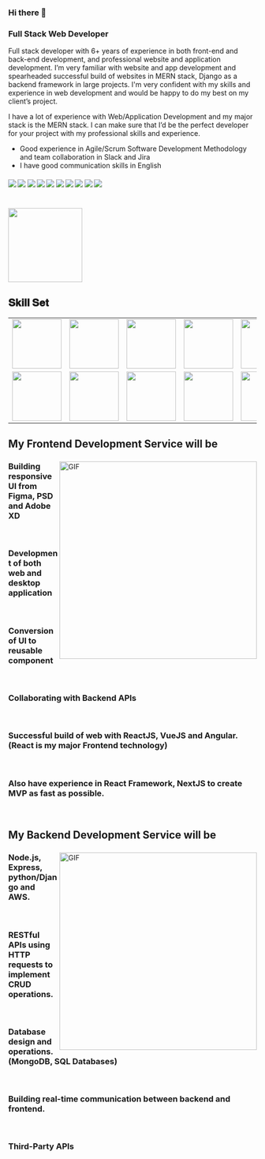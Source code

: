 ### Hi there 👋
### Full Stack Web Developer

Full stack developer with 6+ years of experience in both front-end and back-end development, and professional website and application development. I’m very familiar with website and app development and spearheaded successful build of websites in MERN stack, Django as a backend framework in large projects. I'm very confident with my skills and experience in web development and would be happy to do my best on my client’s project.

I have a lot of experience with Web/Application Development and my major stack is the MERN stack. I can make sure that I’d be the perfect developer for your project with my professional skills and experience.

- Good experience in Agile/Scrum Software Development Methodology and team collaboration in Slack and Jira
- I have good communication skills in English

####      ![](https://img.shields.io/badge/React-blue) ![](https://img.shields.io/badge/Vue-blue) ![](https://img.shields.io/badge/Gatsby-blue) ![](https://img.shields.io/badge/Python-blue) ![](https://img.shields.io/badge/Flask-blue) ![](https://img.shields.io/badge/Node.js-blue) ![](https://img.shields.io/badge/Django-blue) ![](https://img.shields.io/badge/Strapi-blue) ![](https://img.shields.io/badge/Next.js-blue) ![](https://img.shields.io/badge/Nuxt.js-blue)


<h1 align="center"></h1>
<img align="left" height="150px" src="https://github-readme-stats.vercel.app/api/top-langs/?username=superDev0712&layout=compact&theme=merko&count_private=true" /> 
<img height="150px" />
<br/>  
<h2 font-weight="bold">𝐒𝐤𝐢𝐥𝐥 𝐒𝐞𝐭</h2>
<table>
  <tr>
    <td><img src="https://cdn.iconscout.com/icon/free/png-128/react-3-1175109.png" width="100"></td>
    <td><img src="https://cdn.iconscout.com/icon/free/png-128/nodejs-2-226035.png" width="100"></td>
    <td><img src="https://cdn.iconscout.com/icon/free/png-128/vuejs-3-1175070.png" width="100"></td>
    <td><img src="https://cdn.iconscout.com/icon/free/png-128/angular-3-226070.png" width="100"></td>
    <td><img src="https://cdn.iconscout.com/icon/free/png-128/javascript-1-225993.png" width="100"></td>
    <td><img src="https://cdn.iconscout.com/icon/free/png-128/jquery-7-1175152.png" width="100"></td>
    <td><img src="https://cdn.iconscout.com/icon/free/png-128/typescript-1-1175078.png" width="100"></td>
    <td><img src="https://cdn.iconscout.com/icon/free/png-128/php-99-1175127.png" width="100"></td>
    <td><img src="https://cdn.iconscout.com/icon/free/png-128/laravel-2-1175146.png" width="100"></td>
    <td><img src="https://cdn.iconscout.com/icon/free/png-128/yii-2-1175059.png" width="100"></td>
    <td><img src="https://cdn.iconscout.com/icon/free/png-128/html5-40-1175193.png" width="100"></td>
    <td><img src="https://cdn.iconscout.com/icon/free/png-128/css3-11-1175239.png" width="100"></td>
    <td><img src="https://cdn.iconscout.com/icon/free/png-128/sass-13-1175092.png" width="100"></td>
  </tr>
  <tr>
    <td><img src="https://cdn.iconscout.com/icon/free/png-128/mongodb-4-1175139.png" width="100"></td>
    <td><img src="https://cdn.iconscout.com/icon/free/png-128/mysql-4-226026.png" width="100"></td>
    <td><img src="https://cdn.iconscout.com/icon/free/png-128/redis-6-1175105.png" width="100"></td>
    <td><img src="https://cdn.iconscout.com/icon/free/png-128/python-20-1175115.png" width="100"></td>
    <td><img src="https://cdn.iconscout.com/icon/free/png-128/django-13-1175187.png" width="100"></td>
    <td><img src="https://cdn.iconscout.com/icon/free/png-128/java-22-225997.png" width="100"></td>
    <td><img src="https://cdn.iconscout.com/icon/free/png-128/swift-21-1175088.png" width="100"></td>
    <td><img src="https://cdn.iconscout.com/icon/free/png-128/xcode-3521822-2945239.png" width="100"></td>
    <td><img src="https://cdn.iconscout.com/icon/free/png-128/c-57-1175191.png" width="100"></td>
    <td><img src="https://cdn.iconscout.com/icon/free/png-128/c-4-226082.png" width="100"></td>
    <td><img src="https://cdn.iconscout.com/icon/free/png-128/bootstrap-226077.png" width="100"></td>
    <td><img src="https://cdn.iconscout.com/icon/free/png-128/git-18-1175219.png" width="100"></td>
    <td><img src="https://cdn.iconscout.com/icon/free/png-128/docker-13-1175230.png" width="100"></td>
  </tr>
</table>

## My Frontend Development Service will be

<div>
<img align="right" alt="GIF" src="https://github.com/abhisheknaiidu/abhisheknaiidu/blob/master/code.gif?raw=true" width="400" />
 
### Building responsive UI from Figma, PSD and Adobe XD
<br />

### Development of both web and desktop application
<br />

### Conversion of UI to reusable component
<br />

### Collaborating with Backend APIs
<br />  
 
### Successful build of web with ReactJS, VueJS and Angular. (React is my major Frontend technology)
<br />  

### Also have experience in React Framework, NextJS to create MVP as fast as possible.
<br />  

</div>

## My Backend Development Service will be

<div>
<img align="right" alt="GIF" src="https://github.com/abhisheknaiidu/abhisheknaiidu/blob/master/code.gif?raw=true" width="400" />
 
### Node.js, Express, python/Django and AWS.
<br />

### RESTful APIs using HTTP requests to implement CRUD operations.
<br />

### Database design and operations. (MongoDB, SQL Databases)
<br />

### Building real-time communication between backend and frontend.
<br />  
 
### Third-Party APIs
<br />  

</div>

<br />
